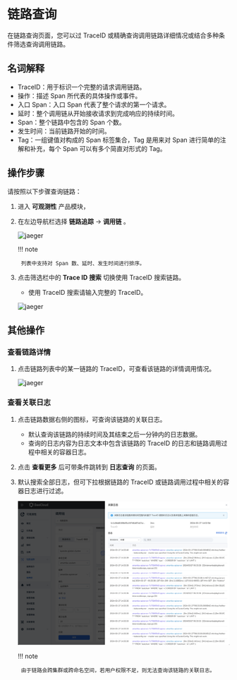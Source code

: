 # 链路查询

在链路查询页面，您可以过 TraceID 或精确查询调用链路详细情况或结合多种条件筛选查询调用链路。

## 名词解释

- TraceID：用于标识一个完整的请求调用链路。
- 操作：描述 Span 所代表的具体操作或事件。
- 入口 Span：入口 Span 代表了整个请求的第一个请求。
- 延时：整个调用链从开始接收请求到完成响应的持续时间。
- Span：整个链路中包含的 Span 个数。
- 发生时间：当前链路开始的时间。
- Tag：一组键值对构成的 Span 标签集合，Tag 是用来对 Span 进行简单的注解和补充，每个 Span 可以有多个简直对形式的 Tag。

## 操作步骤

请按照以下步骤查询链路：

1. 进入 __可观测性__ 产品模块，
2. 在左边导航栏选择 __链路追踪__ -> __调用链__ 。

    ![jaeger](https://docs.daocloud.io/daocloud-docs-images/docs/zh/docs/insight/images/trace00.png)

    !!! note

        列表中支持对 Span 数、延时、发生时间进行排序。

3. 点击筛选栏中的 __Trace ID 搜索__ 切换使用 TraceID 搜索链路。

   - 使用 TraceID 搜索请输入完整的 TraceID。

    ![jaeger](https://docs.daocloud.io/daocloud-docs-images/docs/zh/docs/insight/images/trace04.png)

## 其他操作

### 查看链路详情

1. 点击链路列表中的某一链路的 TraceID，可查看该链路的详情调用情况。

    ![jaeger](https://docs.daocloud.io/daocloud-docs-images/docs/zh/docs/insight/images/trace03.png)

### 查看关联日志

1. 点击链路数据右侧的图标，可查询该链路的关联日志。

    - 默认查询该链路的持续时间及其结束之后一分钟内的日志数据。
    - 查询的日志内容为日志文本中包含该链路的 TraceID 的日志和链路调用过程中相关的容器日志。
  
2. 点击 __查看更多__ 后可带条件跳转到 __日志查询__ 的页面。
3. 默认搜索全部日志，但可下拉根据链路的 TraceID 或链路调用过程中相关的容器日志进行过滤。

    ![tracelog](../../images/tracelog.png)

    !!! note

        由于链路会跨集群或跨命名空间，若用户权限不足，则无法查询该链路的关联日志。
